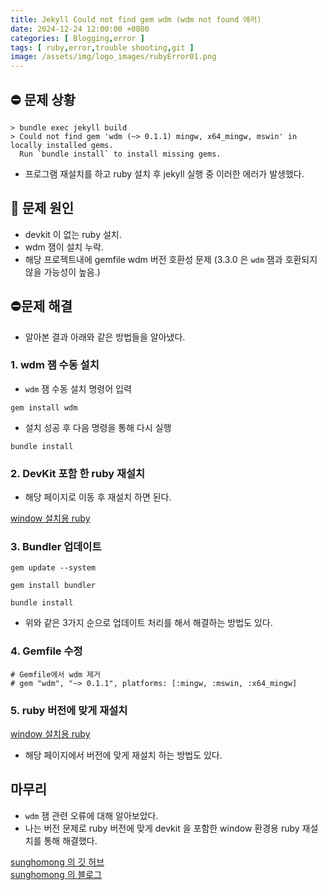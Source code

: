 ```yaml
---
title: Jekyll Could not find gem wdm (wdm not found 에러)
date: 2024-12-24 12:00:00 +0800
categories: [ Blogging,error ]
tags: [ ruby,error,trouble shooting,git ]
image: /assets/img/logo_images/rubyError01.png
---
```


## ⛔ 문제 상황

```shell
> bundle exec jekyll build
> Could not find gem 'wdm (~> 0.1.1) mingw, x64_mingw, mswin' in locally installed gems.
  Run `bundle install` to install missing gems.
```

- 프로그램 재설치를 하고 ruby 설치 후 jekyll 실행 중 이러한 에러가 발생했다.

## 🧐 문제 원인

- devkit 이 없는 ruby 설치.
- wdm 잼이 설치 누락.
- 해당 프로젝트내에 gemfile wdm 버전 호환성 문제 (3.3.0 은 `wdm` 잼과 호환되지 않을 가능성이 높음.)

## ⛔문제 해결

- 알아본 결과 아래와 같은 방법들을 알아냈다.

### 1. wdm 잼 수동 설치

- `wdm` 잼 수동 설치 명령어 입력

```shell
gem install wdm
```

- 설치 성공 후 다음 명령을 통해 다시 실행

```shell
bundle install
```

### 2. DevKit 포함 한 ruby 재설치

- 해당 페이지로 이동 후 재설치 하면 된다.

[window 설치용 ruby](https://rubyinstaller.org/)

### 3. Bundler 업데이트

```shell
gem update --system
```

```shell
gem install bundler
```

```shell
bundle install
```

- 위와 같은 3가지 순으로 업데이트 처리를 해서 해결하는 방법도 있다.

### 4. Gemfile 수정

```Gemfile
# Gemfile에서 wdm 제거
# gem "wdm", "~> 0.1.1", platforms: [:mingw, :mswin, :x64_mingw]
```

### 5. ruby 버전에 맞게 재설치

[window 설치용 ruby](https://rubyinstaller.org/)

- 해당 페이지에서 버전에 맞게 재설치 하는 방법도 있다.


## 마무리

- `wdm` 잼 관련 오류에 대해 알아보았다. 
- 나는 버전 문제로 ruby 버전에 맞게 devkit 을 포함한 window 환경용 ruby 재설치를 통해 해결했다.


[sunghomong 의 깃 허브](https://github.com/sunghomong) <br>
[sunghomong 의 블로그](https://sunghomong.github.io/)
